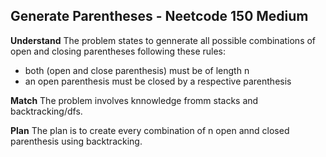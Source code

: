 ## Generate Parentheses - Neetcode 150 Medium
**Understand**
The problem states to gennerate all possible combinations of open and closing parentheses following these rules:
- both (open and close parenthesis) must be of length n
- an open parenthesis must be closed by a respective parenthesis 

**Match**
The problem involves knnowledge fromm stacks and backtracking/dfs.

**Plan**
The plan is to create every combination of n open annd closed parenthesis using backtracking.